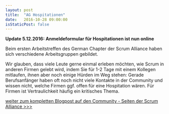 ```yaml
---
layout: post
title:  "AG Hospitationen"
date:   2016-10-28 09:00:00
isStaticPost: false
---
```

<b>Update 5.12.2016: Anmeldeformular für Hospitationen ist nun online</b><br/>

Beim ersten Arbeitstreffen des German Chapter der Scrum Alliance haben sich verschiedene Arbeitsgruppen gebildet.<br/>

Wir glauben, dass viele Leute gerne einmal erleben möchten, wie Scrum in anderen Firmen gelebt wird, indem Sie für 1-2 Tage mit einem Kollegen mitlaufen, ihnen aber noch einige Hürden im Weg stehen: Gerade Berufsanfänger haben oft noch nicht viele Kontakte in der Community und wissen nicht, welche Firmen ggf. offen für eine Hospitation wären. Für Firmen ist Vertraulichkeit häufig ein kritisches Thema.<br/>

[weiter zum kompletten Blogpost auf den Community - Seiten der Scrum Alliance >>>](http://membership.scrumalliance.org/blogpost/1482889/260830/AG-Hospitationen)
